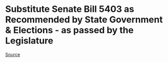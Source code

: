 # Substitute Senate Bill 5403 as Recommended by State Government & Elections - as passed by the Legislature

[Source](http://lawfilesext.leg.wa.gov/biennium/2021-22/Pdf/Bills/Senate%20Passed%20Legislature/5403-S.PL.pdf)
